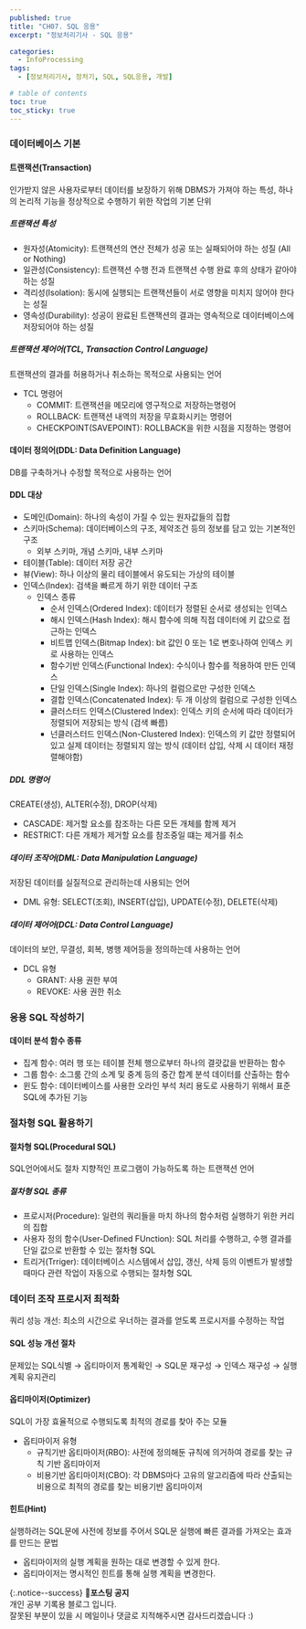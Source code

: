 ```yaml
---
published: true
title: "CH07. SQL 응용"
excerpt: "정보처리기사 - SQL 응용"

categories:
  - InfoProcessing
tags:
  - [정보처리기사, 정처기, SQL, SQL응용, 개발]

# table of contents
toc: true
toc_sticky: true
---
```


### 데이터베이스 기본

#### 트랜잭션(Transaction)

인가받지 않은 사용자로부터 데이터를 보장하기 위해 DBMS가 가져야 하는 특성, 하나의 논리적 기능을 정상적으로 수행하기 위한 작업의 기본 단위

##### 트랜잭션 특성

- 원자성(Atomicity): 트랜잭션의 연산 전체가 성공 또는 실패되어야 하는 성질 (All or Nothing)
- 일관성(Consistency): 트랜잭션 수행 전과 트랜잭션 수행 완료 후의 상태가 같아야 하는 성질
- 격리성(Isolation): 동시에 실행되는 트랜잭션들이 서로 영향을 미치지 않어야 한다는 성질
- 영속성(Durability): 성공이 완료된 트랜잭션의 결과는 영속적으로 데이터베이스에 저장되어야 하는 성질

##### 트랜잭션 제어어(TCL, Transaction Control Language)

트랜잭션의 결과를 허용하거나 취소하는 목적으로 사용되는 언어

- TCL 명령어
  - COMMIT: 트랜잭션을 메모리에 영구적으로 저장하는명령어
  - ROLLBACK: 트랜잭션 내역의 저장을 무효화시키는 명령어
  - CHECKPOINT(SAVEPOINT): ROLLBACK을 위한 시점을 지정하는 명령어

#### 데이터 정의어(DDL: Data Definition Language)

DB를 구축하거나 수정할 목적으로 사용하는 언어

#### DDL 대상

- 도메인(Domain): 하나의 속성이 가질 수 있는 원자값들의 집합
- 스키마(Schema): 데이터베이스의 구조, 제약조건 등의 정보를 담고 있는 기본적인 구조
  - 외부 스키마, 개념 스키마, 내부 스키마
- 테이블(Table): 데이터 저장 공간
- 뷰(View): 하나 이상의 물리 테이블에서 유도되는 가상의 테이블
- 인덱스(Index): 검색을 빠르게 하기 위한 데이터 구조
  - 인덱스 종류
    - 순서 인덱스(Ordered Index): 데이터가 정렬된 순서로 생성되는 인덱스
    - 해시 인덱스(Hash Index): 해시 함수에 의해 직접 데이터에 키 값으로 접근하는 인덱스
    - 비트맵 인덱스(Bitmap Index): bit 값인 0 또는 1로 변호나하여 인덱스 키로 사용하는 인덱스
    - 함수기반 인덱스(Functional Index): 수식이나 함수를 적용하여 만든 인덱스
    - 단일 인덱스(Single Index): 하나의 컬럼으로만 구성한 인덱스
    - 결합 인덱스(Concatenated Index): 두 개 이상의 컬럼으로 구성한 인덱스
    - 클러스터드 인덱스(Clustered Index): 인덱스 키의 순서에 따라 데이터가 정렬되어 저장되는 방식 (검색 빠름)
    - 넌클러스터드 인덱스(Non-Clustered Index): 인덱스의 키 값만 정렬되어 있고 실제 데이터는 정렬되지 않는 방식 (데이터 삽입, 삭제 시 데이터 재정렬해야함)

##### DDL 명령어

CREATE(생성), ALTER(수정), DROP(삭제)

- CASCADE: 제거할 요소를 참조하는 다른 모든 개체를 함께 제거
- RESTRICT: 다른 개체가 제거할 요소를 참조중일 떄는 제거를 취소

##### 데이터 조작어(DML: Data Manipulation Language)

저장된 데이터를 실질적으로 관리하는데 사용되는 언어

- DML 유형: SELECT(조회), INSERT(삽입), UPDATE(수정), DELETE(삭제)

##### 데이터 제어어(DCL: Data Control Language)

데이터의 보안, 무결성, 회복, 병행 제어등을 정의하는데 사용하는 언어

- DCL 유형
  - GRANT: 사용 권한 부여
  - REVOKE: 사용 권한 취소

### 응용 SQL 작성하기

#### 데이터 분석 함수 종류

- 집계 함수: 여러 행 또는 테이블 전체 행으로부터 하나의 결괏값을 반환하는 함수
- 그룹 함수: 소그룸 간의 소계 및 중계 등의 중간 합계 분석 데이터를 산출하는 함수
- 윈도 함수: 데이터베이스를 사용한 오라인 부석 처리 용도로 사용하기 위해서 표준 SQL에 추가된 기능

### 절차형 SQL 활용하기

#### 절차형 SQL(Procedural SQL)

SQL언어에서도 절차 지향적인 프로그램이 가능하도록 하는 트랜잭션 언어

##### 절차형 SQL 종류

- 프로시저(Procedure): 일련의 쿼리들을 마치 하나의 함수처럼 실행하기 위한 커리의 집합
- 사용자 정의 함수(User-Defined FUnction): SQL 처리를 수행하고, 수행 결과를 단일 값으로 반환할 수 있는 절차형 SQL
- 트리거(Trriger): 데이터베이스 시스템에서 삽입, 갱신, 삭제 등의 이벤트가 발생할 때마다 관련 작업이 자동으로 수행되는 절차형 SQL

### 데이터 조작 프로시저 최적화

쿼리 성능 개선: 최소의 시간으로 우너하는 결과를 얻도록 프로시저를 수정하는 작업

#### SQL 성능 개선 절차

문제있는 SQL식별 → 옵티마이저 통계확인 → SQL문 재구성 → 인덱스 재구성 → 실행계획 유지관리

#### 옵티마이저(Optimizer)

SQL이 가장 효율적으로 수행되도록 최적의 경로를 찾아 주는 모듈

- 옵티마이저 유형
  - 규칙기반 옵티마이저(RBO): 사전에 정의해둔 규칙에 의거하여 경로를 찾는 규칙 기반 옵티마이저
  - 비용기반 옵티마이저(CBO): 각 DBMS마다 고유의 알고리즘에 따라 산출되는 비용으로 최적의 경로를 찾는 비용기반 옵티마이저

#### 힌트(Hint)

실행하려는 SQL문에 사전에 정보를 주어서 SQL문 실행에 빠른 결과를 가져오는 효과를 만드는 문법

- 옵티마이저의 실행 계획을 원하는 대로 변경할 수 있게 한다.
- 옵티마이저는 명시적인 힌트를 통해 실행 계획을 변경한다.

{:.notice--success}
🔔**포스팅 공지**  
개인 공부 기록용 블로그 입니다.  
잘못된 부분이 있을 시 메일이나 댓글로 지적해주시면 감사드리겠습니다 :)

